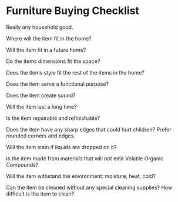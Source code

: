 # Furniture Buying Checklist

Really any household good.

Where will the item fit in the home?

Will the item fit in a future home?

Do the items dimensions fit the space?

Does the items style fit the rest of the items in the home?

Does the item serve a functional purpose?

Does the item create sound?

Will the item last a long time?

Is the item repairable and refinishable?

Does the item have any sharp edges that could hurt children? Prefer rounded corners and edges.

Will the item stain if liquids are dropped on it?

Is the item made from materials that will not emit Volatile Organic Compounds?

Will the item withstand the environment: moisture, heat, cold?

Can the item be cleaned without any special cleaning supplies? How difficult is the item to clean?



